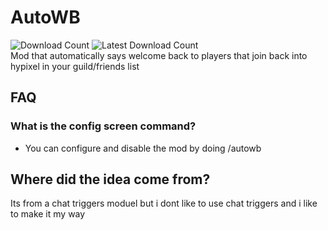 # AutoWB
![Download Count](https://img.shields.io/github/downloads/Maximusbarcz/AutoWB/total?color=990000&style=for-the-badge)
![Latest Download Count](https://img.shields.io/github/downloads-pre/Maximusbarcz/AutoWB/latest/total?color=990000&style=for-the-badge)\
Mod that automatically says welcome back to players that join back into hypixel in your guild/friends list

## FAQ

### What is the config screen command?
 - You can configure and disable the mod by doing /autowb
 
 ## Where did the idea come from?
 
 Its from a chat triggers moduel but i dont like to use chat triggers and i like to make it my way
